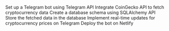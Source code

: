Set up a Telegram bot using Telegram API
Integrate CoinGecko API to fetch cryptocurrency data
Create a database schema using SQLAlchemy API
Store the fetched data in the database
Implement real-time updates for cryptocurrency prices on Telegram
Deploy the bot on Netlify